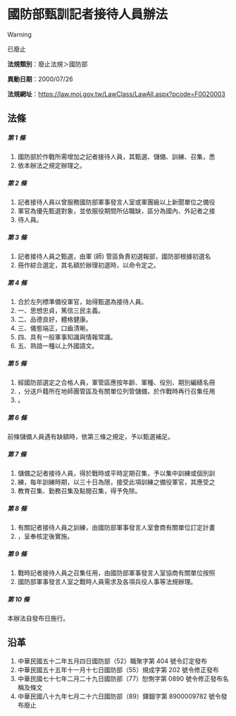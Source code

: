 # 國防部甄訓記者接待人員辦法


> [!WARNING]
> 已廢止


**法規類別**：廢止法規＞國防部

**異動日期**：2000/07/26  

**法規網址**：https://law.moj.gov.tw/LawClass/LawAll.aspx?pcode=F0020003



## 法條
##### 第 1 條
1. 國防部於作戰所需增加之記者接待人員，其甄選、儲備、訓練、召集，悉
1. 依本辦法之規定辦理之。

##### 第 2 條
1. 記者接待人員以曾服務國防部軍事發言人室或軍團級以上新聞單位之備役
1. 軍官為優先甄選對象，並依服役期間所佔職缺，區分為國內、外記者之接
1. 待人員。

##### 第 3 條
1. 記者接待人員之甄選，由軍 (師) 管區負責初選報部，國防部根據初選名
1. 冊作綜合選定，其名額於辦理初選時，以命令定之。

##### 第 4 條
1. 合於左列標準備役軍官，始得甄選為接待人員。
1. 一、思想忠貞，篤信三民主義。
1. 二、品德良好，體格健康。
1. 三、儀態端正，口齒清晰。
1. 四、具有一般軍事知識與情報常識。
1. 五、熟諳一種以上外國語文。

##### 第 5 條
1. 經國防部選定之合格人員，軍管區應按年齡、軍種、役別、期別編繕名冊
1. ，分送戶籍所在地師團管區及有關單位列管儲備，於作戰時再行召集任用
1. 。

##### 第 6 條
前條儲備人員遇有缺額時，依第三條之規定，予以甄選補足。

##### 第 7 條
1. 儲備之記者接待人員，得於戰時或平時定期召集，予以集中訓練或個別訓
1. 練，每年訓練時期，以三十日為限，接受此項訓練之備役軍官，其應受之
1. 教育召集、勤務召集及點閱召集，得予免除。

##### 第 8 條
1. 有關記者接待人員之訓練，由國防部軍事發言人室會商有關單位訂定計畫
1. ，呈奉核定後實施。

##### 第 9 條
1. 戰時記者接待人員之召集任用，由國防部軍事發言人室協商有關單位按照
1. 國防部軍事發言人室之戰時人員需求及各項兵役人事等法規辦理。

##### 第 10 條
本辦法自發布日施行。

## 沿革
1. 中華民國五十二年五月四日國防部（52）職聚字第 404  號令訂定發布
1. 中華民國五十五年十一月十七日國防部（55）規成字第 202  號令修正發布
1. 中華民國七十七年二月二十九日國防部（77）恕惻字第 0890 號令修正發布名稱及條文
1. 中華民國八十九年七月二十六日國防部（89）鐸錮字第 8900009782 號令發布廢止
